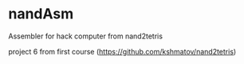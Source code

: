 # nandAsm

Assembler for hack computer from nand2tetris

project 6 from first course (https://github.com/kshmatov/nand2tetris)
